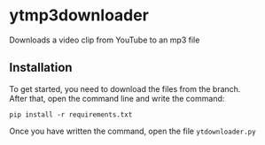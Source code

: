 # ytmp3downloader
Downloads a video clip from YouTube to an mp3 file

## Installation
To get started, you need to download the files from the branch.
<br>
After that, open the command line and write the command:
```
pip install -r requirements.txt
```
Once you have written the command, open the file ``ytdownloader.py``
